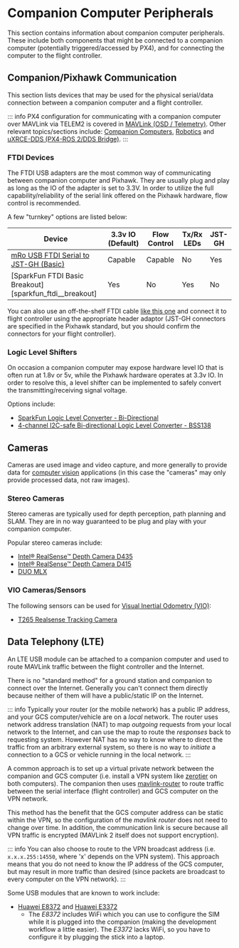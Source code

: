 # Companion Computer Peripherals

This section contains information about companion computer peripherals.
These include both components that might be connected to a companion computer (potentially triggered/accessed by PX4), and for connecting the computer to the flight controller.

## Companion/Pixhawk Communication

This section lists devices that may be used for the physical serial/data connection between a companion computer and a flight controller.

::: info
PX4 configuration for communicating with a companion computer over MAVLink via TELEM2 is covered in [MAVLink (OSD / Telemetry)](../peripherals/mavlink_peripherals.md#telem2).
Other relevant topics/sections include: [Companion Computers](../companion_computer/index.md), [Robotics](../robotics/index.md) and [uXRCE-DDS (PX4-ROS 2/DDS Bridge)](../middleware/uxrce_dds.md).
:::

### FTDI Devices

The FTDI USB adapters are the most common way of communicating between companion computer and Pixhawk.
They are usually plug and play as long as the IO of the adapter is set to 3.3V.
In order to utilize the full capability/reliability of the serial link offered on the Pixhawk hardware, flow control is recommended.

A few "turnkey" options are listed below:

| Device                                                                 | 3.3v IO (Default) | Flow Control | Tx/Rx LEDs | JST-GH |
| ---------------------------------------------------------------------- | ----------------- | ------------ | ---------- | ------ |
| [mRo USB FTDI Serial to JST-GH (Basic)][mro_usb_ftdi_serial_to_jst_gh] | Capable           | Capable      | No         | Yes    |
| [SparkFun FTDI Basic Breakout][sparkfun_ftdi__breakout]                | Yes               | No           | Yes        | No     |

<!-- Reference links for above table -->

[mro_usb_ftdi_serial_to_jst_gh]: https://store.mrobotics.io/USB-FTDI-Serial-to-JST-GH-p/mro-ftdi-jstgh01-mr.htm
[sparkfun_ftdi basic_breakout]: https://www.sparkfun.com/products/9873

You can also use an off-the-shelf FTDI cable [like this one](https://www.sparkfun.com/ftdi-cable-5v-vcc-3-3v-i-o.html) and connect it to flight controller using the appropriate header adaptor
(JST-GH connectors are specified in the Pixhawk standard, but you should confirm the connectors for your flight controller).

### Logic Level Shifters

On occasion a companion computer may expose hardware level IO that is often run at 1.8v or 5v, while the Pixhawk hardware operates at 3.3v IO.
In order to resolve this, a level shifter can be implemented to safely convert the transmitting/receiving signal voltage.

Options include:

- [SparkFun Logic Level Converter - Bi-Directional](https://www.sparkfun.com/sparkfun-logic-level-converter-bi-directional.html)
- [4-channel I2C-safe Bi-directional Logic Level Converter - BSS138](https://www.adafruit.com/product/757)

## Cameras

Cameras are used image and video capture, and more generally to provide data for [computer vision](../computer_vision/index.md) applications (in this case the "cameras" may only provide processed data, not raw images).

### Stereo Cameras

Stereo cameras are typically used for depth perception, path planning and SLAM.
They are in no way guaranteed to be plug and play with your companion computer.

Popular stereo cameras include:

- [Intel® RealSense™ Depth Camera D435](https://realsenseai.com/stereo-depth-cameras/stereo-depth-camera-d435/)
- [Intel® RealSense™ Depth Camera D415](https://realsenseai.com/stereo-depth-cameras/stereo-depth-camera-d415/)
- [DUO MLX](https://duo3d.com/product/duo-minilx-lv1)

### VIO Cameras/Sensors

The following sensors can be used for [Visual Inertial Odometry (VIO)](../computer_vision/visual_inertial_odometry.md):

- [T265 Realsense Tracking Camera](../peripherals/camera_t265_vio.md)

## Data Telephony (LTE)

An LTE USB module can be attached to a companion computer and used to route MAVLink traffic between the flight controller and the Internet.

There is no "standard method" for a ground station and companion to connect over the Internet.
Generally you can't connect them directly because neither of them will have a public/static IP on the Internet.

::: info
Typically your router (or the mobile network) has a public IP address, and your GCS computer/vehicle are on a _local_ network.
The router uses network address translation (NAT) to map _outgoing_ requests from your local network to the Internet, and can use the map to route the _responses_ back to requesting system.
However NAT has no way to know where to direct the traffic from an arbitrary external system, so there is no way to _initiate_ a connection to a GCS or vehicle running in the local network.
:::

A common approach is to set up a virtual private network between the companion and GCS computer (i.e. install a VPN system like [zerotier](https://www.zerotier.com/) on both computers).
The companion then uses [mavlink-router](https://github.com/mavlink-router/mavlink-router) to route traffic between the serial interface (flight controller) and GCS computer on the VPN network.

This method has the benefit that the GCS computer address can be static within the VPN, so the configuration of the _mavlink router_ does not need to change over time.
In addition, the communication link is secure because all VPN traffic is encrypted (MAVLink 2 itself does not support encryption).

::: info
You can also choose to route to the VPN broadcast address (i.e. `x.x.x.255:14550`, where 'x' depends on the VPN system).
This approach means that you do not need to know the IP address of the GCS computer, but may result in more traffic than desired (since packets are broadcast to every computer on the VPN network).
:::

Some USB modules that are known to work include:

- [Huawei E8372](https://consumer.huawei.com/au/support/routers/e8372/) and [Huawei E3372](https://consumer.huawei.com/au/support/routers/e3372/)
  - The _E8372_ includes WiFi which you can use to configure the SIM while it is plugged into the companion (making the development workflow a little easier).
    The _E3372_ lacks WiFi, so you have to configure it by plugging the stick into a laptop.
